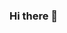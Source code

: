### Hi there 👋

<!--
**alisonrobertson/alisonrobertson** is a ✨ _special_ ✨ repository because its `README.md` (this file) appears on your GitHub profile.

Here are some ideas to get you started:

- 🌱 I’m currently learning Terraform, AWS Code Pipelines
- 🤔 I’m looking for help with migrating applications to AWS using Terraform and AWS Code Pipelines
- 😄 Pronouns: She/her
- ⚡ Fun fact: Have a beagle called Buzzby
-->
